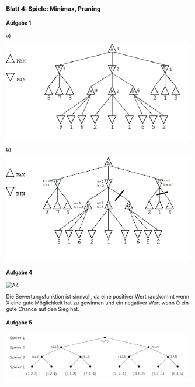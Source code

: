 ### Blatt 4: Spiele: Minimax, Pruning

#### Aufgabe 1

a)

![A1a](https://raw.githubusercontent.com/MiNickel/KI/Blatt4/A1a.png)

b)

![A1b](https://raw.githubusercontent.com/MiNickel/KI/Blatt4/A1b.png)

#### Aufgabe 4

![A4](https://raw.githubusercontent.com/MiNickel/KI/Blatt4/A4.jpg)



Die Bewertungsfunktion ist sinnvoll, da eine positiver Wert rauskommt wenn X eine gute Möglichkeit hat zu gewinnen und ein negativer Wert wenn O ein gute Chance auf den Sieg hat.

#### Aufgabe 5

![A5](https://raw.githubusercontent.com/MiNickel/KI/Blatt4/A5.png)